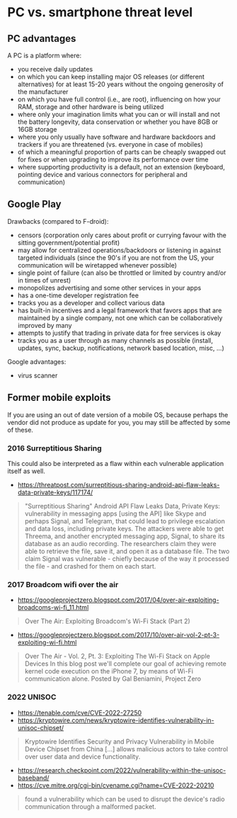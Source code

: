 # PC vs. smartphone threat level

## PC advantages

A PC is a platform where:

* you receive daily updates
* on which you can keep installing major OS releases (or different alternatives) for at least 15-20 years without the ongoing generosity of the manufacturer
* on which you have full control (i.e., are root), influencing on how your RAM, storage and other hardware is being utilized
* where only your imagination limits what you can or will install and not the battery longevity, data conservation or whether you have 8GB or 16GB storage
* where you only usually have software and hardware backdoors and trackers if you are threatened (vs. everyone in case of mobiles)
* of which a meaningful proportion of parts can be cheaply swapped out for fixes or when upgrading to improve its performance over time
* where supporting productivity is a default, not an extension (keyboard, pointing device and various connectors for peripheral and communication)

## Google Play

Drawbacks (compared to F-droid):

* censors (corporation only cares about profit or currying favour with the sitting government/potential profit)
* may allow for centralized operations/backdoors or listening in against targeted individuals (since the 90's if you are not from the US, your communication will be wiretapped whenever possible)
* single point of failure (can also be throttled or limited by country and/or in times of unrest)
* monopolizes advertising and some other services in your apps
* has a one-time developer registration fee
* tracks you as a developer and collect various data
* has built-in incentives and a legal framework that favors apps that are maintained by a single company, not one which can be collaboratively improved by many
* attempts to justify that trading in private data for free services is okay
* tracks you as a user through as many channels as possible (install, updates, sync, backup, notifications, network based location, misc, ...)

Google advantages:

* virus scanner

## Former mobile exploits

If you are using an out of date version of a mobile OS, because perhaps the vendor did not produce as update for you, you may still be affected by some of these.

### 2016 Surreptitious Sharing

This could also be interpreted as a flaw within each vulnerable application itself as well.

* https://threatpost.com/surreptitious-sharing-android-api-flaw-leaks-data-private-keys/117174/

> "Surreptitious Sharing" Android API Flaw Leaks Data, Private Keys: vulnerability in messaging apps [using the API] like Skype and perhaps Signal, and Telegram, that could lead to privilege escalation and data loss, including private keys. The attackers were able to get Threema, and another encrypted messaging app, Signal, to share its database as an audio recording. The researchers claim they were able to retrieve the file, save it, and open it as a database file. The two claim Signal was vulnerable - chiefly because of the way it processed the file - and crashed for them on each start.

### 2017 Broadcom wifi over the air

* https://googleprojectzero.blogspot.com/2017/04/over-air-exploiting-broadcoms-wi-fi_11.html

> Over The Air: Exploiting Broadcom's Wi-Fi Stack (Part 2)

* https://googleprojectzero.blogspot.com/2017/10/over-air-vol-2-pt-3-exploiting-wi-fi.html

> Over The Air - Vol. 2, Pt. 3: Exploiting The Wi-Fi Stack on Apple Devices
> In this blog post we'll complete our goal of achieving remote kernel code execution on the iPhone 7, by means of Wi-Fi communication alone.
> Posted by Gal Beniamini, Project Zero

### 2022 UNISOC

* https://tenable.com/cve/CVE-2022-27250
* https://kryptowire.com/news/kryptowire-identifies-vulnerability-in-unisoc-chipset/

> Kryptowire Identifies Security and Privacy Vulnerability in Mobile Device Chipset from China [...] allows malicious actors to take control over user data and device functionality.

* https://research.checkpoint.com/2022/vulnerability-within-the-unisoc-baseband/
* https://cve.mitre.org/cgi-bin/cvename.cgi?name=CVE-2022-20210

> found a vulnerability which can be used to disrupt the device's radio communication through a malformed packet.
